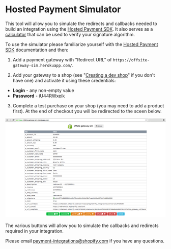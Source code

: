 Hosted Payment Simulator
===========================

This tool will allow you to simulate the redirects and callbacks needed to build an integration using the [Hosted Payment SDK](https://docs.shopify.com/hosted-payment-sdk). It also serves as a [calculator](https://offsite-gateway-sim.herokuapp.com/calculator) that can be used to verify your signature algorithm.

To use the simulator please familiarize yourself with the [Hosted Payment SDK](https://docs.shopify.com/hosted-payment-sdk) documentation and then:

1. Add a payment gateway with "Redirect URL" of `https://offsite-gateway-sim.herokuapp.com/`.

2. Add your gateway to a shop (see "[Creating a dev shop](/partners/learning-center/getting-started/creating-first-dev-shop)" if you don't have one) and activate it using these credentials:

  * **Login** - any non-empty value
  * **Password** - iU44RWxeik

3. Complete a test purchase on your shop (you may need to add a product first). At the end of checkout you will be redirected to the sceen below.

![Offsite Gateway](/offsite-gateway-sim-page.png)

The various buttons will allow you to simulate the callbacks and redirects required in your integration.

Please email payment-integrations@shopify.com if you have any questions.
